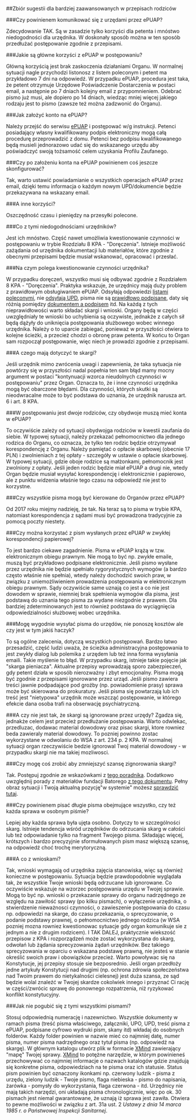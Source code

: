 ##Zbiór sugestii dla bardziej zaawansowanych w przepisach rodziców

###Czy powinienem komunikować się z urzędami przez ePUAP?

Zdecydowanie TAK. Są w zasadzie tylko korzyści dla petenta i mnóstwo niedogodności dla urzędnika. W doskonały sposób można w ten sposób przedłużać postępowanie zgodnie z przepisami.

###Jakie są główne korzyści z ePUAP w postępowaniu?

Główną korzyścią jest brak zaskoczenia działaniami Organu. W normalnej sytuacji nagle przychodzi listonosz z listem poleconym i petent ma przykładowo 7 dni na odpowiedź. W przypadku ePUAP, procedura jest taka, że petent otrzymuje Urzędowe Poświadczenie Dostarczenia w postaci email, a następnie po 7 dniach kolejny email z przypomnieniem. Odebrać pismo już musi, ale dopiero po 14 dniach, wiedząc mniej więcej jakiego rodzaju jest to pismo (zawsze też można zadzwonić do Organu).

###Jak założyć konto na ePUAP?

Należy przejść do serwisu [ePUAP](http://epuap.gov.pl) i postępować w/g instrukcji. Petenci posiadający własny kwalifikowany podpis elektroniczny mogą całą procedurę przeprowadzić z domu. Petenci bez podpisu kwalifikowanego będą musieli jednorazowo udać się do wskazanego urzędu aby poświadczyć swoją tożsamość celem uzyskania Profilu Zaufanego.

###Czy po założeniu konta na ePUAP powinienem coś jeszcze skonfigurować?

Tak, warto ustawić powiadamianie o wszystkich operacjach ePUAP przez email, dzięki temu informacja o każdym nowym UPD/dokumencie będzie przekazywana na wskazany email.

###A inne korzyści?

Oszczędność czasu i pieniędzy na przesyłki polecone.

###Co z tymi niedogodnościami urzędników?

Jest ich mnóstwo. Część nawet umożliwia kwestionowanie czynności w postępowaniu w trybie Rozdziału 8 KPA -  "Doręczenia". Istnieje możliwość zażądania od urzędnika dokumentacji lub materiałów, które zgodnie z obecnymi przepisami będzie musiał wskanować, opracować i przesłać.

###Na czym polega kwestionowanie czynności urzędnika?

W przypadku doręczeń, wszystko musi się odbywać zgodnie z Rozdziałem 8 KPA -  "Doręczenia".
Praktyka wskazuje, że urzędnicy mają duży problem z prawidłowym obsługiwaniem ePUAP. Odsyłają odpowiedzi 
[listami poleconymi](https://github.com/szanitani/szczepienia/blob/master/Sciezki%20alternatywne/skarga%20na%20nieprawidlowe%20doreczenie.md),
nie [odsyłają UPD](https://github.com/szanitani/szczepienia/blob/master/Sciezki%20alternatywne/skarga%20na%20pismo%20bez%20upd.md), 
pisma nie są [prawidłowo podpisane](https://github.com/szanitani/szczepienia/blob/master/Sciezki%20alternatywne/skarga%20na%20pismo%20bez%20podpisu.md), 
daty się różnią pomiędzy [dokumentem a podpisem](https://github.com/szanitani/szczepienia/blob/master/Sciezki%20alternatywne/skarga%20na%20pismo%20z%20nieprawidlowym%20podpisem.md) itd.
Na każdą z tych nieprawidłowości warto składać skargi i wnioski. Organy będą w części uwzględniały te wnioski bo uchybienia są oczywiste, jednakże z całych sił będą dążyły do uniknięcia
postępowania służbowego wobec winnego urzędnika. Należy o to uparcie zabiegać, ponieważ w przyszłości otwiera to kolejne ścieżki, a przecież chodzi o obronę praw petenta.
W końcu to Organ sam rozpoczął postępowanie, więc niech je prowadzi zgodnie z przepisami.

###A czego mają dotyczyć te skargi?

Jeśli urzędnik mimo zwrócenia uwagi i zapewnienia, że taka sytuacja nie powtórzy się w przyszłości nadal popełnia ten sam błąd mamy mocny argument w postaci "kontynuacji wzorca nieudolnych czynności w postępowaniu" przez Organ. Oznacza to, że i inne czynności urzędnika mogą być obarczone błędami. Dla czynności, których skutki są nieodwracalne może to być podstawa do uznania, że urzędnik narusza art. 6 i art. 8 KPA.

###W postępowaniu jest dwoje rodziców, czy obydwoje muszą mieć konta w ePUAP?

To oczywiście zależy od sytuacji obydwojga rodziców w kwestii zaufania do siebie. W typowej sytuacji, należy przekazać pełnomocnictwo dla jednego rodzica do Organu, co oznacza, że tylko ten rodzic będzie otrzymywał korespondencję z Organu. Należy pamiętać o opłacie skarbowej (obecnie 17 PLN) i zwolnieniach z tej opłaty - szczegóły w ustawie o opłacie skarbowej. W typowej sytuacji, gdzie oboje rodzice są małżonkami, pełnomocnik jest zwolniony z opłaty. Jeśli jeden rodzic będzie miał ePUAP a drugi nie, wtedy Organ będzie musiał wysyłać korespondencję i elektronicznie i papierowo, ale z punktu widzenia właśnie tego czasu na odpowiedź nie jest to korzystne.

###Czy wszystkie pisma mogą być kierowane do Organów przez ePUAP?

Od 2017 roku miejmy nadzieję, że tak. Na teraz są to pisma w trybie KPA, natomiast korespondencja z sądami musi być prowadzona tradycyjnie za pomocą poczty niestety.

###Czy można korzystać z pism wysłanych przez ePUAP w zwykłej korespondencji papierowej?

To jest bardzo ciekawe zagadnienie. Pisma w ePUAP krążą w tzw. elektronicznym obiegu prawnym. Nie mogą to być np. zwykłe emaile, muszą być przykładowo podpisane elektronicznie. Jeśli pismo wysłane przez urzędnika nie będzie spełniało rygorystycznych wymogów (a bardzo często właśnie nie spełnia), wtedy należy dochodzić swoich praw, w związku z uniemożliwieniem prowadzenia postępowania w elektronicznym obiegu prawnym. Sądy oczywiście same uznają co jest a co nie jest dowodem w sprawie, niemniej brak spełnienia wymogów dla pisma, jest podstawą do uznania tego pisma za wydane niezgodnie z prawem. Dla bardziej zdeterminowanych jest to również podstawa do wyciągnięcia odpowiedzialności służbowej wobec urzędnika.

###Mogę wygodnie wysyłać pisma do urzędów, nie ponoszę kosztów ale czy jest w tym jakiś haczyk?

To są ogólne zalecenia, dotyczą wszystkich postępowań. Bardzo łatwo przesadzić, część ludzi uważa, że ścieżka administracyjna postępowania to jest zwykły dialog lub polemika z urzędem lub też inna forma wysyłania emaili. Takie myślenie to błąd. W przypadku skarg, istnieje takie pojęcie jak "skarga pieniacza". Aktualne przepisy wprowadzają sporo zabezpieczeń, gdy petent działa w sposób nierozważny i zbyt emocjonalny. Pisma mogą być zgodnie z przepisami ignorowane przez urząd. Jeśli pismo zawiera treści jawnie podpadające pod groźby (np. powiadomienie prasy) sprawa może być skierowana do prokuratury. Jeśli pisma się powtarzają lub ich treść jest "nietypowa" urzędnik może wszcząć postępowanie, w którego efekcie dana osoba trafi na obserwację psychiatryczną.

###A czy nie jest tak, że skargi są ignorowane przez urzędy?
Zgadza się, jednakże celem jest przecież przedłużanie postępowania. Warto odwlekac, przedluzac, dodawac material dowodowy oraz pisac skargi, ktore rowniez beda zawieraly material dowodowy. To pozniej powinno zostac wykorzystane w odwolaniu do WSA z art. 234 p. 2 KPA. W normalnej sytuacji organ rzeczywiście bedzie ignorowal Twoj material dowodowy - w przypadku skargi nie ma takiej mozliwosci.

###Czy mogę coś zrobić aby zmniejszyć szansę zignorowania skargi?

Tak. Postępuj zgodnie ze wskazówkami z [tego poradnika](http://forumprawne.org/prawo-administracyjne/301849-jak-pisac-skuteczne-pisma-do-urzedu-poradnik.html). Dodatkowo uwzględnij porady z materiałów fundacji Batorego [z tego dokumentu](http://www.batory.org.pl/ftp/korupcja/sciagawka2_skargi_i_wnioski.pdf). Pełny obraz sytuacji i Twoją aktualną pozycję"w systemie" możesz [sprawdzić tutaj](http://www.batory.org.pl/ftp/korupcja/sciagawka4_postepowanie_administracyjne.pdf).

###Czy powinienem pisać długie pisma obejmujące wszystko, czy też każda sprawa w osobnym piśmie?

Lepiej aby każda sprawa była ujęta osobno. Dotyczy to w szczególności skarg. Istnieje tendencja wśród urzędników do odrzucania skarg w całości lub też odpowiadanie tylko na fragment Twojego pisma. Składając więcej, krótszych i bardzo precyzyjnie sformułowanych pism masz większą szansę, na odpowiedź choć trochę merytoryczną.

###A co z wnioskami?

Tak, wnioski wymagają od urzędnika zajęcia stanowiska, więc są również konieczne w postępowaniu. Sytuacja będzie prawdopodobnie wyglądała tak, że wszystkie Twoje wnioski będą odrzucane lub ignorowane. Co oczywiście wskazuje na wzorzec postępowania urzędu w Twojej sprawie. Mogą to być np. wnioski o przekazanie sprawy do organu nadrzędnego ze względu na zawiłość sprawy (po kilku pismach), o wyłączenie urzędnika, o stwierdzenie nieważnosci czynności, o zawieszenie postępowania do czasu np. odpowiedzi na skarge, do czasu przekazania, o sprecyzowanie, o podanie podstawy prawnej, o pełnomocnictwo jednego rodzica (w WSA pozniej mozna rowniez kwestionowac sytuacje gdy organ komunikuje sie z jednym a nie z drugim rodzicem). I TAK DALEJ, praktycznie wiekszość przepisow z KPA i rozporządzeń może zostać wykorzystana do skarg, odwołań lub żądania sprecyzowania żądań urzędników. Bez takiego sprecyzowania w oparciu o wskazana podstawę prawną, nie jesteś w stanie określić swoich praw i obowiązków przecież. Warto powoływac się na Konstytucje, jej przepisy stosuje sie bezposrednio. Jeśli organ przedłoży jedne artykuły Konstytucji nad drugimi (np. ochrona zdrowia społeczeństwa nad Twoim prawem do nietykalności cielesnej) jest duża szansa, ze sąd będzie wolal znaleźć w Twojej skardze cokolwiek innego i przyznać Ci rację w części/zwrócic sprawę do ponownego rozpatrzenia, niż ryzykować konflikt konstytucyjny.

###Jak nie pogubić się z tymi wszystkimi pismami?

Stosuj odpowiednią numerację i nazewnictwo. Wszystkie dokumenty w ramach pisma (treść pisma właściwego, załączniki, UPO, UPD, treść pisma z ePUAP, podpisane cyfrowo wydruki pism, skany itd) wkładaj do osobnych folderów. Każdy folder powinien w nazwie mieć co najmniej datę, numer pisma, numer pisma nadrzędnego oraz tytuł pisma (np. odpowiedź na skargę). W głównym katalogu utwórz plik w formacie [XMind](http://www.xmind.net/) zawierający "mapę" Twojej sprawy. [XMind](http://www.xmind.net/) to potężne narzędzie, w którym powinieneś przechowywać co najmniej informacje o nazwach katalogów gdzie znajdują się konkretne pisma, odpowiedziach na te pisma oraz ich statusie. Status pism powinien być oznaczony ikonkami np. czerwony ludzik - pisma z urzędu, zielony ludzik - Twoje pismo, flaga niebieska - pismo do napisania, żarówka - pomysły do wykorzystania, flaga czerwona - itd. Urzędnicy nie mają takich narzędzi, oni układają pisma chronologicznie, więc po ok. 30 pismach jest niemal gwarantowane, że uznają iż sprawa jest zawiła. Otwiera to pewne możliwości w związku z  art. 31a ust. 2 *Ustawy z dnia 14 marca 1985 r. o Państwowej Inspekcji Sanitarnej*.
